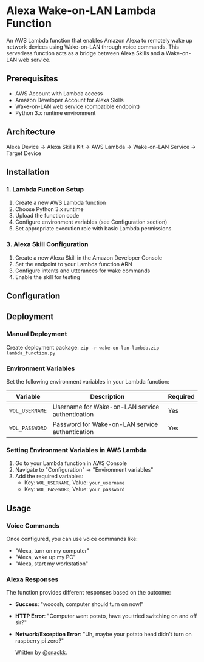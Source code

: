 # Alexa Wake-on-LAN Lambda Function

An AWS Lambda function that enables Amazon Alexa to remotely wake up network devices using Wake-on-LAN through voice commands. 
This serverless function acts as a bridge between Alexa Skills and a Wake-on-LAN web service.

## Prerequisites

- AWS Account with Lambda access
- Amazon Developer Account for Alexa Skills
- Wake-on-LAN web service (compatible endpoint)
- Python 3.x runtime environment

## Architecture
Alexa Device → Alexa Skills Kit → AWS Lambda → Wake-on-LAN Service → Target Device

## Installation

### 1. Lambda Function Setup

1. Create a new AWS Lambda function
2. Choose Python 3.x runtime
3. Upload the function code
4. Configure environment variables (see Configuration section)
5. Set appropriate execution role with basic Lambda permissions

### 3. Alexa Skill Configuration

1. Create a new Alexa Skill in the Amazon Developer Console
2. Set the endpoint to your Lambda function ARN
3. Configure intents and utterances for wake commands
4. Enable the skill for testing

## Configuration

## Deployment

### Manual Deployment

Create deployment package:
`zip -r wake-on-lan-lambda.zip lambda_function.py`

### Environment Variables

Set the following environment variables in your Lambda function:

| Variable | Description | Required |
|----------|-------------|----------|
| `WOL_USERNAME` | Username for Wake-on-LAN service authentication | Yes |
| `WOL_PASSWORD` | Password for Wake-on-LAN service authentication | Yes |

### Setting Environment Variables in AWS Lambda

1. Go to your Lambda function in AWS Console
2. Navigate to "Configuration" → "Environment variables"
3. Add the required variables:
   - Key: `WOL_USERNAME`, Value: `your_username`
   - Key: `WOL_PASSWORD`, Value: `your_password`

## Usage

### Voice Commands

Once configured, you can use voice commands like:
- "Alexa, turn on my computer"
- "Alexa, wake up my PC"
- "Alexa, start my workstation"

### Alexa Responses

The function provides different responses based on the outcome:

- **Success**: "wooosh, computer should turn on now!"
- **HTTP Error**: "Computer went potato, have you tried switching on and off sir?"
- **Network/Exception Error**: "Uh, maybe your potato head didn't turn on raspberry pi zero?"

  Written by [@snackk](https://github.com/snackk).
